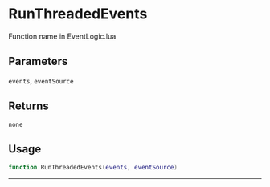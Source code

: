 # RunThreadedEvents
Function name in EventLogic.lua
## Parameters
`events`, `eventSource`
## Returns
`none`
## Usage
```lua
function RunThreadedEvents(events, eventSource)
```
---
